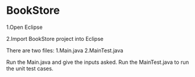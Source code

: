 # BookStore


1.Open Eclipse

2.Import BookStore project into Eclipse

There are two files: 
        1.Main.java
        2.MainTest.java

Run the Main.java and give the inputs asked.
Run the MainTest.java to run the unit test cases.
